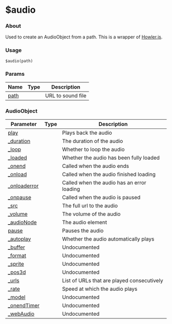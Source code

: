 # $audio

### About

Used to create an AudioObject from a path. This is a wrapper of [Howler.js](http://www.howlerjs.com).

### Usage

`$audio(path)`

### Params

<table><thead><tr><th>Name</th><th data-type="select">Type</th><th>Description</th></tr></thead><tbody><tr><td><a href="params/path.md">path</a></td><td></td><td>URL to sound file</td></tr></tbody></table>

### AudioObject

<table><thead><tr><th>Parameter</th><th data-type="select">Type</th><th>Description</th></tr></thead><tbody><tr><td><a href="broken-reference">play</a></td><td></td><td>Plays back the audio</td></tr><tr><td><a href="broken-reference">_duration</a></td><td></td><td>The duration of the audio</td></tr><tr><td><a href="broken-reference">_loop</a></td><td></td><td>Whether to loop the audio</td></tr><tr><td><a href="broken-reference">_loaded</a></td><td></td><td>Whether the audio has been fully loaded</td></tr><tr><td><a href="broken-reference">_onend</a></td><td></td><td>Called when the audio ends</td></tr><tr><td><a href="broken-reference">_onload</a></td><td></td><td>Called when the audio finished loading</td></tr><tr><td><a href="broken-reference">_onloaderror</a></td><td></td><td>Called when the audio has an error loading</td></tr><tr><td><a href="broken-reference">_onpause</a></td><td></td><td>Called when the audio is paused</td></tr><tr><td><a href="broken-reference">_src</a></td><td></td><td>The full url to the audio</td></tr><tr><td><a href="broken-reference">_volume</a></td><td></td><td>The volume of the audio</td></tr><tr><td><a href="broken-reference">_audioNode</a></td><td></td><td>The audio element</td></tr><tr><td><a href="broken-reference">pause</a></td><td></td><td>Pauses the audio</td></tr><tr><td><a href="broken-reference">_autoplay</a></td><td></td><td>Whether the audio automatically plays</td></tr><tr><td><a href="broken-reference">_buffer</a></td><td></td><td>Undocumented</td></tr><tr><td><a href="broken-reference">_format</a></td><td></td><td>Undocumented</td></tr><tr><td><a href="broken-reference">_sprite</a></td><td></td><td>Undocumented</td></tr><tr><td><a href="broken-reference">_pos3d</a></td><td></td><td>Undocumented</td></tr><tr><td><a href="broken-reference">_urls</a></td><td></td><td>List of URLs that are played consecutively</td></tr><tr><td><a href="broken-reference">_rate</a></td><td></td><td>Speed at which the audio plays</td></tr><tr><td><a href="broken-reference">_model</a></td><td></td><td>Undocumented</td></tr><tr><td><a href="broken-reference">_onendTimer</a></td><td></td><td>Undocumented</td></tr><tr><td><a href="broken-reference">_webAudio</a></td><td></td><td>Undocumented</td></tr></tbody></table>
